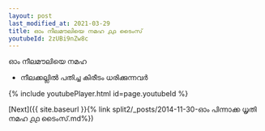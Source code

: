 ```yaml
---
layout: post
last_modified_at: 2021-03-29
title: ഓം നീലമൗലിയെ നമഹ ൧൧ ടൈംസ്
youtubeId: 2zUBi9nZw8c
---
```

 
 
 ഓം നീലമൗലിയെ നമഹ 
 
 -  നീലക്കല്ലിൽ പതിച്ച കിരീടം ധരിക്കുന്നവർ 
 
  
 
  
 
 
 
 
 
 


{% include youtubePlayer.html id=page.youtubeId %}
 
[Next]({{ site.baseurl }}{% link  split2/_posts/2014-11-30-ഓം പിന്നാക്ക ധൃതി നമഹ ൧൧ ടൈംസ്.md%})
 
